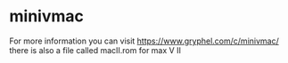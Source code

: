 # minivmac
For more information you can visit https://www.gryphel.com/c/minivmac/
there is also a file called macII.rom for max V II
